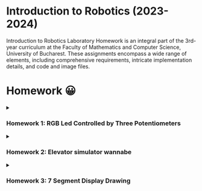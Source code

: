 # Introduction to Robotics (2023-2024)
Introduction to Robotics Laboratory Homework is an integral part of the 3rd-year curriculum at the Faculty of Mathematics and Computer Science, University of Bucharest. These assignments encompass a wide range of elements, including comprehensive requirements, intricate implementation details, and code and image files.
# Homework 😀
<details>
  <summary><h3>Homework 1: RGB Led Controlled by Three Potentiometers</h3></summary>
  <p><strong>Task requirements:</strong> Control each channel (red, green, and blue) of an RGB LED using three separate potentiometers.This control is achieved using digital electronics, where the Arduino reads the potentiometer values and then sends mapped values to control each of the pins linked to the LED.  </p>
  <p>
    <strong>Components Used:</strong>
    <ul>
      <li>1 RGB LED</li>
      <li>3 potentiometers</li>
      <li>wires and 3 resistors of 330Ω </li>
    </ul>
  </p>
  <p><strong>Setup photo:</strong></p>
  <p><img src="https://github.com/CaruntuRazvan/IntroductionToRobotics/assets/115624498/43815df3-0206-4cf7-b8d2-8b59947a3d6e" alt="Text alternativ al imaginii" height="600" width="600"></p>
  <p><strong>Functionality:</strong> <a href="https://www.youtube.com/shorts/vQ07wmHCx5U" target="_blank">Link video</a></p>
</details>  

<details>
  <summary><h3>Homework 2: Elevator simulator wannabe</h3></summary>
  <p><strong>Task requirements:</strong> This project involves creating a simulation of a 3-floor elevator control system using LEDs, buttons, and a buzzer. Each of the 3 LEDs is meant to correspond to one of the 3 floors, with the LED representing the current floor illuminating. Additionally, another LED (the red one) signifies the elevator's operational status. It will blink while the elevator is in motion and remain steady when it is stationary.
    
The system also incorporates 3 buttons that simulate the call buttons from the 3 different floors. When one of these buttons is pressed, the elevator should simulate movement towards that floor after a brief delay of around 1-2 seconds. Furthermore, the buzzer should produce brief sounds in the following situations: when the elevator arrives at the desired floor (similar to a "cling" sound) and during the elevator doors closing and movement. </p>
  <p>
    <strong>Components Used:</strong>
    <ul>
      <li>4 LEDs</li>
      <li>3 buttons</li>
      <li>a buzzer</li>
      <li>wires and 5 resistors (4 with a resistance of 330 Ω, one for each LED, and 1 with a resistance of 100 Ω for the buzzer)</li>
    </ul>
  </p>
  <p><strong>Setup photo:</strong></p>
  <p><img src="https://github.com/CaruntuRazvan/IntroductionToRobotics/assets/115624498/1b553a53-0c07-4b15-a1a8-0034dfcd55e9" alt="Text alternativ al imaginii" height="600" width="600"></p>
  <p><strong>Functionality:</strong> <a href="https://www.youtube.com/shorts/MaEhQ8o4Uqs" target="_blank">Link video</a></p>
</details>  

<details>
  <summary><h3>Homework 3: 7 Segment Display Drawing</h3></summary>
  <p><strong>Task requirements:</strong> This project uses the joystick to control the segment's position and simulate "drawing" on the display. The transitions between segments should be natural, allowing them to move from their current positions to neighboring ones without passing through any "walls." The initial position should be set on the decimal point (DP). The current position will always blink, regardless of whether the segment is turned on or off. The user can use the joystick to navigate to neighboring positions, as described in the accompanying table for movement directions. A short press of the button will toggle the segment's state from ON to OFF or from OFF to ON. A long press of the button will reset the entire display by turning off all segments and relocating the current position to the decimal point.
 </p>
  <p>
    <strong>Components Used:</strong>
    <ul>
      <li>one 7-Segment Display</li>
      <li>one joystick</li>
      <li>wires and 8 resistors (with a resistance of 220Ω or 330Ω)</li>
    </ul>
  </p>
  <p><strong>Neighbors for 7-Segment Display</strong></p>
  <p><img src="https://github.com/CaruntuRazvan/IntroductionToRobotics/assets/115624498/33d34a42-cab1-40c3-8227-3751b44228ab" alt="Text alternativ al imaginii" height="600" width="600"></p>
  <p><strong>Setup photo:</strong></p>
  <p><img src="" alt="Text alternativ al imaginii" height="600" width="600"></p>
  <p><strong>Functionality:</strong> <a href="https://www.youtube.com/shorts/MaEhQ8o4Uqs" target="_blank">Link video</a></p>
</details>  


